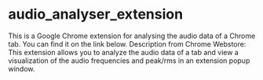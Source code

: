 # audio_analyser_extension
This is a Google Chrome extension for analysing the audio data of a Chrome tab. You can find it on the link below.  Description from Chrome Webstore:  This extension allows you to analyze the audio data of a tab and view a visualization of the audio frequencies and peak/rms in an extension popup window.
